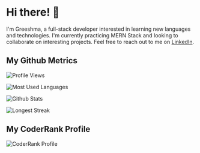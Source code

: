 # Hi there! 👋

I'm Greeshma, a full-stack developer interested in learning new languages and technologies. I'm currently practicing MERN Stack and looking to collaborate on interesting projects. Feel free to reach out to me on [LinkedIn](https://www.linkedin.com/in/greeshma-sunil/).

## My Github Metrics

![Profile Views](https://komarev.com/ghpvc/?username=greeshmasunil10&color=blueviolet)

![Most Used Languages](https://github-readme-stats.vercel.app/api/top-langs/?username=greeshmasunil10&langs_count=8&layout=compact&theme=panda)

![Github Stats](https://github-readme-stats.vercel.app/api?username=greeshmasunil10&show_icons=true&theme=material-palenight&include_all_commits=true&hide=issues,prs,contribs)

![Longest Streak](https://github-readme-streak-stats.herokuapp.com/?user=greeshmasunil10&theme=bear)

## My CoderRank Profile

![CoderRank Profile](https://cr-ss-service.azurewebsites.net/api/ScreenShot?widget=summary&username=greeshmasunil10&style=--header-bg-color:%23000;--border-radius:10px;)

<!---
greeshmasunil10/greeshmasunil10 is a ✨ special ✨ repository because its `README.md` (this file) appears on your GitHub profile.
You can click the Preview link to take a look at your changes.
--->
